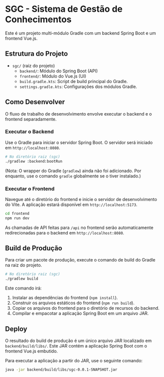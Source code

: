 # SGC - Sistema de Gestão de Conhecimentos

Este é um projeto multi-módulo Gradle com um backend Spring Boot e um frontend Vue.js.

## Estrutura do Projeto

- `sgc/` (raiz do projeto)
  - `backend/`: Módulo do Spring Boot (API)
  - `frontend/`: Módulo do Vue.js (UI)
  - `build.gradle.kts`: Script de build principal do Gradle.
  - `settings.gradle.kts`: Configurações dos módulos Gradle.

## Como Desenvolver

O fluxo de trabalho de desenvolvimento envolve executar o backend e o frontend separadamente.

### Executar o Backend

Use o Gradle para iniciar o servidor Spring Boot. O servidor será iniciado em `http://localhost:8080`.

```bash
# No diretório raiz (sgc)
./gradlew :backend:bootRun
```
(Nota: O wrapper do Gradle (`gradlew`) ainda não foi adicionado. Por enquanto, use o comando `gradle` globalmente se o tiver instalado.)

### Executar o Frontend

Navegue até o diretório do frontend e inicie o servidor de desenvolvimento do Vite. A aplicação estará disponível em `http://localhost:5173`.

```bash
cd frontend
npm run dev
```
As chamadas de API feitas para `/api` no frontend serão automaticamente redirecionadas para o backend em `http://localhost:8080`.

## Build de Produção

Para criar um pacote de produção, execute o comando de build do Gradle na raiz do projeto.

```bash
# No diretório raiz (sgc)
./gradlew build
```
Este comando irá:
1. Instalar as dependências do frontend (`npm install`).
2. Construir os arquivos estáticos do frontend (`npm run build`).
3. Copiar os arquivos do frontend para o diretório de recursos do backend.
4. Compilar e empacotar a aplicação Spring Boot em um arquivo JAR.

## Deploy

O resultado do build de produção é um único arquivo JAR localizado em `backend/build/libs/`. Este JAR contém a aplicação Spring Boot com o frontend Vue.js embutido.

Para executar a aplicação a partir do JAR, use o seguinte comando:

```bash
java -jar backend/build/libs/sgc-0.0.1-SNAPSHOT.jar
```
